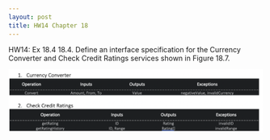 ```yaml
---
layout: post
title: HW14 Chapter 18
---
```


HW14: Ex 18.4
18.4.  Define an interface specification for the Currency Converter and Check Credit Ratings services shown in Figure 18.7.

![Schedule](https://github.com/WookieMonkeys/WookieMonkeys.github.io/blob/master/images/HW14.png?raw=true)


